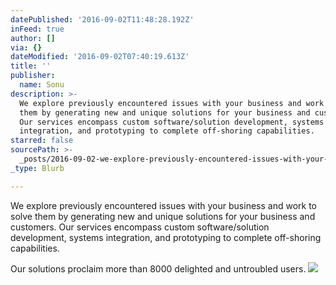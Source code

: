```yaml
---
datePublished: '2016-09-02T11:48:28.192Z'
inFeed: true
author: []
via: {}
dateModified: '2016-09-02T07:40:19.613Z'
title: ''
publisher:
  name: Sonu
description: >-
  We explore previously encountered issues with your business and work to solve
  them by generating new and unique solutions for your business and customers.
  Our services encompass custom software/solution development, systems
  integration, and prototyping to complete off-shoring capabilities. 
starred: false
sourcePath: >-
  _posts/2016-09-02-we-explore-previously-encountered-issues-with-your-business.md
_type: Blurb

---
```

We explore previously encountered issues with your business and work to solve them by generating new and unique solutions for your business and customers. Our services encompass custom software/solution development, systems integration, and prototyping to complete off-shoring capabilities. 

Our solutions proclaim more than 8000 delighted and untroubled users. ![](https://the-grid-user-content.s3-us-west-2.amazonaws.com/5efa59db-d6e8-4d2b-9d9a-00da2ad2ecd4.png)
